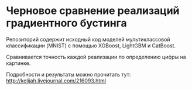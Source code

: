# Черновое сравнение реализаций градиентного бустинга

Репозиторий содержит исходный код моделей мультиклассовой классификации (MNIST)
с помощью XGBoost, LightGBM и CatBoost.

Сравнивается точность каждой реализации по определению цифры на картинке.

Подробности и результаты можно прочитать тут: http://kelijah.livejournal.com/216093.html
